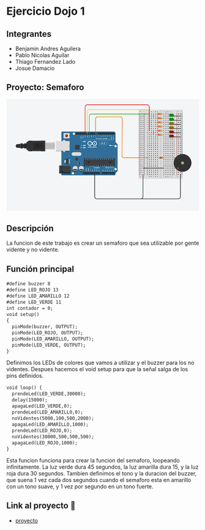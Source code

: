 # Ejercicio Dojo 1

## Integrantes 
- Benjamin Andres Aguilera
- Pablo Nicolas Aguilar
- Thiago Fernandez Lado
- Josue Damacio



## Proyecto: Semaforo
![Tinkercad](./img/image.png)


## Descripción
La funcion de este trabajo es crear un semaforo que sea utilizable por gente vidente y no vidente.

## Función principal
~~~
#define buzzer 8
#define LED_ROJO 13
#define LED_AMARILLO 12
#define LED_VERDE 11
int contador = 0;
void setup()
{
  pinMode(buzzer, OUTPUT);
  pinMode(LED_ROJO, OUTPUT);
  pinMode(LED_AMARILLO, OUTPUT);
  pinMode(LED_VERDE, OUTPUT);
}
~~~

Definimos los LEDs de colores que vamos a utilizar y el buzzer para los no videntes. Despues hacemos el void setup para que la señal salga de los pins definidos.
~~~
void loop() {
  prendeLed(LED_VERDE,30000);
  delay(15000);
  apagaLed(LED_VERDE,0);
  prendeLed(LED_AMARILLO,0);
  noVidentes(5000,100,500,2000);
  apagaLed(LED_AMARILLO,1000);
  prendeLed(LED_ROJO,0);
  noVidentes(30000,500,500,500);
  apagaLed(LED_ROJO,1000);
}
~~~
Esta funcion funciona para crear la funcion del semaforo, loopeando infinitamente. La luz verde dura 45 segundos, la luz amarilla dura 15, y la luz roja dura 30 segundos. Tambien definimos el tono y la duracion del buzzer, que suena 1 vez cada dos segundos cuando el semaforo esta en amarillo con un tono suave, y 1 vez por segundo en un tono fuerte.

## Link al proyecto :eggplant:
- [proyecto](https://www.tinkercad.com/things/hBh0UVomjyM-prueba-tpgrupal/editel?sharecode=E750hfyh9kLGIuqLQaVF5h5EdYSLmSpoakgl8z9V1h4)




